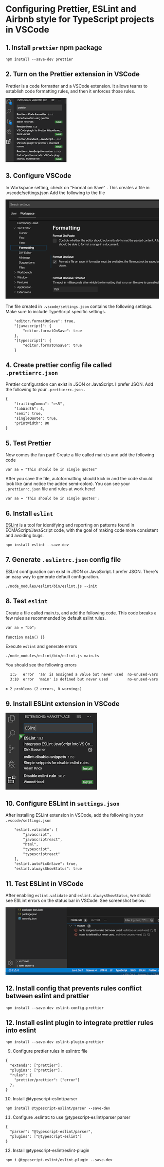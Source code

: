 # Configuring Prettier, ESLint and Airbnb style for TypeScript projects in VSCode

## 1. Install `prettier` npm package

```
npm install --save-dev prettier
```

## 2. Turn on the Prettier extension in VSCode

Prettier is a code formatter and a VSCode extension. It allows teams to establish code formatting rules, and then it enforces those rules.

![Prettier search in VSCode](docs/prettier-extension.png)

## 3. Configure VSCode

In Workspace setting, check on "Format on Save" . This creates a file in .vscode/settings.json
Add the following to the file

![Configure editor](docs/configure-editor.png)

The file created in `.vscode/settings.json` contains the following settings. Make sure to include TypeScript specific settings.

```
    "editor.formatOnSave": true,
    "[javascript]": {
        "editor.formatOnSave": true
    },
    "[typescript]": {
        "editor.formatOnSave": true
    }
```

## 4. Create prettier config file called `.prettierrc.json`

Prettier configuration can exist in JSON or JavaScript. I prefer JSON. Add the following to your `.prettierrc.json` .

```
{
    "trailingComma": "es5",
    "tabWidth": 4,
    "semi": true,
    "singleQuote": true,
    "printWidth": 80
}

```

## 5. Test Prettier

Now comes the fun part! Create a file called main.ts and add the following code

```
var aa = "This should be in single quotes"
```

After you save the file, autoformatting should kick in and the code should look like (and notice the added semi-colon). You can see your `.prettierrc.json` file and rules at work here!

```
var aa = 'This should be in single quotes';
```

## 6. Install `eslint`

[ESLint](https://eslint.org/) is a tool for identifying and reporting on patterns found in ECMAScript/JavaScript code, with the goal of making code more consistent and avoiding bugs.

```
npm install eslint --save-dev
```

## 7. Generate `.eslintrc.json` config file

ESLint configuration can exist in JSON or JavaScript. I prefer JSON. There's an easy way to generate default configuration.

```
./node_modules/eslint/bin/eslint.js --init
```

## 8. Test `eslint`

Create a file called main.ts, and add the following code. This code breaks a few rules as recommended by default eslint rules.

```
var aa = "bb";

function main() {}
```

Execute `eslint` and generate errors

```
./node_modules/eslint/bin/eslint.js main.ts
```

You should see the following errors

```
  1:5   error  'aa' is assigned a value but never used  no-unused-vars
  3:10  error  'main' is defined but never used         no-unused-vars

✖ 2 problems (2 errors, 0 warnings)

```

## 9. Install ESLint extension in VSCode

![ESLint search in VSCode](docs/eslint-extension.png)

## 10. Configure ESLint in `settings.json`

After installing ESLint extension in VSCode, add the following in your `.vscode/settings.json`

```
    "eslint.validate": [
        "javascript",
        "javascriptreact",
        "html",
        "typescript",
        "typescriptreact"
    ],
    "eslint.autoFixOnSave": true,
    "eslint.alwaysShowStatus": true
```

## 11. Test ESLint in VSCode

After enabling `eslint.validate` and `eslint.alwaysShowStatus`, we should see ESLint errors on the status bar in VSCode. See screenshot below:

![ESLint in status bar](docs/eslint-status.png)

## 12. Install config that prevents rules conflict between eslint and prettier

```
npm install --save-dev eslint-config-prettier
```

## 12. Install eslint plugin to integrate prettier rules into eslint

```
npm install --save-dev eslint-plugin-prettier
```

9. Configure prettier rules in eslintrc file

```
{
  "extends": ["prettier"],
  "plugins": ["prettier"],
  "rules": {
    "prettier/prettier": ["error"]
  },
}
```

10. Install @typescript-eslint/parser

```
npm install @typescript-eslint/parser --save-dev
```

11. Configure .eslintrc to use @typescript-eslint/parser parser

```
{
  "parser": "@typescript-eslint/parser",
  "plugins": ["@typescript-eslint"]
}
```

12. Install @typescript-eslint/eslint-plugin

```
npm i @typescript-eslint/eslint-plugin --save-dev
```

